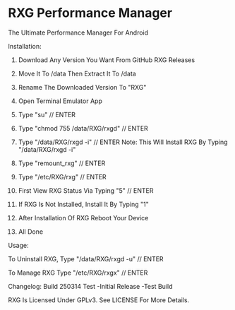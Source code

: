 RXG Performance Manager
=======================

The Ultimate Performance Manager For Android

Installation:

1. Download Any Version You Want From GitHub RXG Releases

2. Move It To /data Then Extract It To /data

3. Rename The Downloaded Version To "RXG"

4. Open Terminal Emulator App

5. Type "su" // ENTER

6. Type "chmod 755 /data/RXG/rxgd" // ENTER

7. Type "/data/RXG/rxgd -i" // ENTER
Note: This Will Install RXG By Typing "/data/RXG/rxgd -i"

8. Type "remount_rxg" // ENTER

9. Type "/etc/RXG/rxg" // ENTER

10. First View RXG Status Via Typing "5" // ENTER

11. If RXG Is Not Installed, Install It By Typing "1"

12. After Installation Of RXG Reboot Your Device

13. All Done

Usage:

To Uninstall RXG,
Type "/data/RXG/rxgd -u" // ENTER

To Manage RXG
Type "/etc/RXG/rxgx" // ENTER

Changelog:
Build 250314 Test
-Initial Release
-Test Build

RXG Is Licensed Under GPLv3. See LICENSE For More Details.
